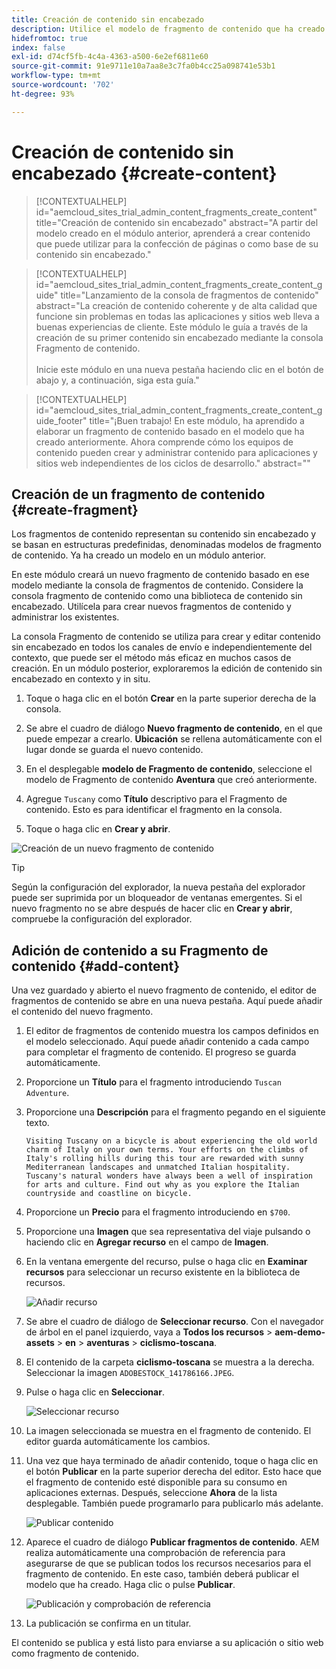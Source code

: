 ```yaml
---
title: Creación de contenido sin encabezado
description: Utilice el modelo de fragmento de contenido que ha creado anteriormente para elaborar contenido que pueda utilizarse en la confección de páginas o como base para su contenido sin encabezado.
hidefromtoc: true
index: false
exl-id: d74cf5fb-4c4a-4363-a500-6e2ef6811e60
source-git-commit: 91e9711e10a7aa8e3c7fa0b4cc25a098741e53b1
workflow-type: tm+mt
source-wordcount: '702'
ht-degree: 93%

---
```



# Creación de contenido sin encabezado {#create-content}

>[!CONTEXTUALHELP]
>id="aemcloud_sites_trial_admin_content_fragments_create_content"
>title="Creación de contenido sin encabezado"
>abstract="A partir del modelo creado en el módulo anterior, aprenderá a crear contenido que puede utilizar para la confección de páginas o como base de su contenido sin encabezado."

>[!CONTEXTUALHELP]
>id="aemcloud_sites_trial_admin_content_fragments_create_content_guide"
>title="Lanzamiento de la consola de fragmentos de contenido"
>abstract="La creación de contenido coherente y de alta calidad que funcione sin problemas en todas las aplicaciones y sitios web lleva a buenas experiencias de cliente. Este módulo le guía a través de la creación de su primer contenido sin encabezado mediante la consola Fragmento de contenido.<br><br>Inicie este módulo en una nueva pestaña haciendo clic en el botón de abajo y, a continuación, siga esta guía."

>[!CONTEXTUALHELP]
>id="aemcloud_sites_trial_admin_content_fragments_create_content_guide_footer"
>title="¡Buen trabajo! En este módulo, ha aprendido a elaborar un fragmento de contenido basado en el modelo que ha creado anteriormente. Ahora comprende cómo los equipos de contenido pueden crear y administrar contenido para aplicaciones y sitios web independientes de los ciclos de desarrollo."
>abstract=""

## Creación de un fragmento de contenido {#create-fragment}

Los fragmentos de contenido representan su contenido sin encabezado y se basan en estructuras predefinidas, denominadas modelos de fragmento de contenido. Ya ha creado un modelo en un módulo anterior.

En este módulo creará un nuevo fragmento de contenido basado en ese modelo mediante la consola de fragmentos de contenido. Considere la consola fragmento de contenido como una biblioteca de contenido sin encabezado. Utilícela para crear nuevos fragmentos de contenido y administrar los existentes.

La consola Fragmento de contenido se utiliza para crear y editar contenido sin encabezado en todos los canales de envío e independientemente del contexto, que puede ser el método más eficaz en muchos casos de creación. En un módulo posterior, exploraremos la edición de contenido sin encabezado en contexto y in situ.

1. Toque o haga clic en el botón **Crear** en la parte superior derecha de la consola.

1. Se abre el cuadro de diálogo **Nuevo fragmento de contenido**, en el que puede empezar a crearlo. **Ubicación** se rellena automáticamente con el lugar donde se guarda el nuevo contenido.

1. En el desplegable **modelo de Fragmento de contenido**, seleccione el modelo de Fragmento de contenido **Aventura** que creó anteriormente.

1. Agregue `Tuscany` como **Título** descriptivo para el Fragmento de contenido. Esto es para identificar el fragmento en la consola.

1. Toque o haga clic en **Crear y abrir**.

![Creación de un nuevo fragmento de contenido](assets/do-not-localize/create-content.png)

>[!TIP]
>
>Según la configuración del explorador, la nueva pestaña del explorador puede ser suprimida por un bloqueador de ventanas emergentes. Si el nuevo fragmento no se abre después de hacer clic en **Crear y abrir**, compruebe la configuración del explorador.

## Adición de contenido a su Fragmento de contenido {#add-content}

Una vez guardado y abierto el nuevo fragmento de contenido, el editor de fragmentos de contenido se abre en una nueva pestaña. Aquí puede añadir el contenido del nuevo fragmento.

1. El editor de fragmentos de contenido muestra los campos definidos en el modelo seleccionado. Aquí puede añadir contenido a cada campo para completar el fragmento de contenido. El progreso se guarda automáticamente.

1. Proporcione un **Título** para el fragmento introduciendo `Tuscan Adventure`.

1. Proporcione una **Descripción** para el fragmento pegando en el siguiente texto.

   ```text
   Visiting Tuscany on a bicycle is about experiencing the old world charm of Italy on your own terms. Your efforts on the climbs of Italy's rolling hills during this tour are rewarded with sunny Mediterranean landscapes and unmatched Italian hospitality. Tuscany's natural wonders have always been a well of inspiration for arts and culture. Find out why as you explore the Italian countryside and coastline on bicycle.
   ```

1. Proporcione un **Precio** para el fragmento introduciendo en `$700`.

1. Proporcione una **Imagen** que sea representativa del viaje pulsando o haciendo clic en **Agregar recurso** en el  campo de **Imagen**.

1. En la ventana emergente del recurso, pulse o haga clic en **Examinar recursos** para seleccionar un recurso existente en la biblioteca de recursos.

   ![Añadir recurso](assets/do-not-localize/add-asset.png)

1. Se abre el cuadro de diálogo de **Seleccionar recurso**. Con el navegador de árbol en el panel izquierdo, vaya a **Todos los recursos** > **aem-demo-assets** > **en** > **aventuras** > **ciclismo-toscana**.

1. El contenido de la carpeta **ciclismo-toscana** se muestra a la derecha. Seleccionar la imagen `ADOBESTOCK_141786166.JPEG`.

1. Pulse o haga clic en **Seleccionar**.

   ![Seleccionar recurso](assets/do-not-localize/select-asset.png)

1. La imagen seleccionada se muestra en el fragmento de contenido. El editor guarda automáticamente los cambios.

1. Una vez que haya terminado de añadir contenido, toque o haga clic en el botón **Publicar** en la parte superior derecha del editor. Esto hace que el fragmento de contenido esté disponible para su consumo en aplicaciones externas. Después, seleccione **Ahora** de la lista desplegable. También puede programarlo para publicarlo más adelante.

   ![Publicar contenido](assets/do-not-localize/publish.png)

1. Aparece el cuadro de diálogo **Publicar fragmentos de contenido**. AEM realiza automáticamente una comprobación de referencia para asegurarse de que se publican todos los recursos necesarios para el fragmento de contenido. En este caso, también deberá publicar el modelo que ha creado. Haga clic o pulse **Publicar**.

   ![Publicación y comprobación de referencia](assets/do-not-localize/publish-confirm.png)

1. La publicación se confirma en un titular.

El contenido se publica y está listo para enviarse a su aplicación o sitio web como fragmento de contenido.
